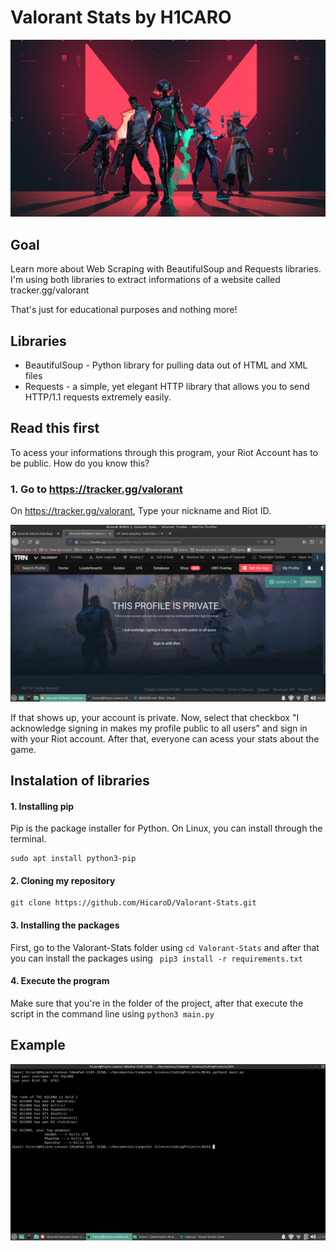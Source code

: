 # Valorant Stats by H1CARO

![](Images/1072679.jpg)


## Goal
Learn more about Web Scraping with BeautifulSoup and Requests libraries. I'm using both libraries to extract informations of a website called tracker.gg/valorant

That's just for educational purposes and nothing more! 

## Libraries 
* BeautifulSoup - Python library for pulling data out of HTML and XML files
* Requests -  a simple, yet elegant HTTP library that allows you to send HTTP/1.1 requests extremely easily. 


## Read this first
To acess your informations through this program, your Riot Account has to be public. How do you know this?

### 1. Go to https://tracker.gg/valorant
On https://tracker.gg/valorant, Type your nickname and Riot ID.

![](Images/private_acc.png)

If that shows up, your account is private. Now, select that checkbox "I acknowledge signing in makes my profile public to all users" and sign in with your Riot account. After that, everyone can acess your stats about the game. 

## Instalation of libraries

#### 1. Installing pip

Pip is the package installer for Python. On Linux, you can install through the terminal.

```
sudo apt install python3-pip

```

#### 2. Cloning my repository

```
git clone https://github.com/HicaroD/Valorant-Stats.git

```

#### 3. Installing the packages

First, go to the Valorant-Stats folder using ``` cd Valorant-Stats ``` and after that you can install the packages using ``` pip3 install -r requirements.txt```

#### 4. Execute the program

Make sure that you're in the folder of the project, after that execute the script in the command line using ```python3 main.py```


## Example

![Image](Images/example_code.png)
